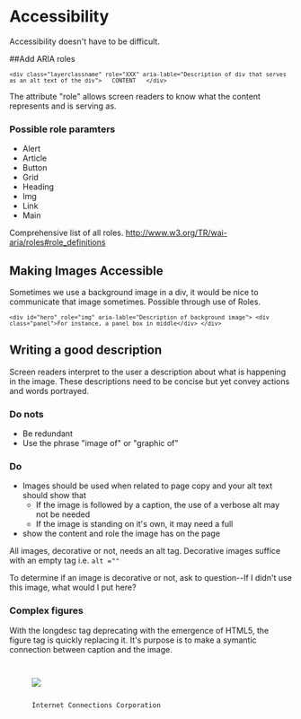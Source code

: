 # Accessibility
Accessibility doesn't have to be difficult.

##Add ARIA roles
<code><pre>
`<div class="layerclassname" role="XXX" aria-lable="Description of div that serves as an alt text of the div"> __CONTENT__ </div>`
</pre></code>

The attribute "role" allows screen readers to know what the content represents and is serving as.

### Possible role paramters
* Alert
* Article
* Button
* Grid
* Heading
* Img
* Link
* Main

Comprehensive list of all roles. http://www.w3.org/TR/wai-aria/roles#role_definitions


## Making Images Accessible
Sometimes we use a background image in a div, it would be nice to communicate that image sometimes. Possible through use of Roles.
<code><pre>
    ``<div id="hero" role="img" aria-lable="Description of background image">
      <div class="panel">For instance, a panel box in middle</div>
    </div>``
</pre></code>


## Writing a good description
Screen readers interpret to the user a description about what is happening in the image. These descriptions need to be concise but yet convey actions and words portrayed.

### Do nots
* Be redundant
* Use the phrase "image of" or "graphic of"


### Do
* Images should be used when related to page copy and your alt text should show that
	- If the image is followed by a caption, the use of a verbose alt may not be needed
	- If the image is standing on it's own, it may need a full 
* show the content and role the image has on the page	
	
All images, decorative or not, needs an alt tag. Decorative images suffice with an empty tag i.e. <code>alt =""</code>	

To determine if an image is decorative or not, ask to question--If I didn't use this image, what would I put here?

### Complex figures
With the longdesc tag deprecating with the emergence of HTML5, the figure tag is quickly replacing it. It's purpose is to make a symantic connection between caption and the image.
<code><pre><figure>
<img src="company-logo.jpg">
<figcaption>Internet Connections Corporation</figcaption>
</figure></pre></code>
